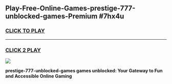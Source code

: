 
## Play-Free-Online-Games-prestige-777-unblocked-games-Premium #7hx4u
<h3>
<a href="https://premium.freeplayer.one?title=prestige-777-unblocked-games&ref=8M">CLICK TO PLAY</a></h3>
<hr>

<h3>
<a href="https://premium.freeplayer.one?title=prestige-777-unblocked-games&ref=8M">CLICK 2 PLAY</a>
  
</h3>

<a href="https://premium.freeplayer.one?title=prestige-777-unblocked-games&ref=8M"><img src="https://clearcache.store/games.png"></a>


**prestige-777-unblocked-games games unblocked: Your Gateway to Fun and Accessible Online Gaming**
